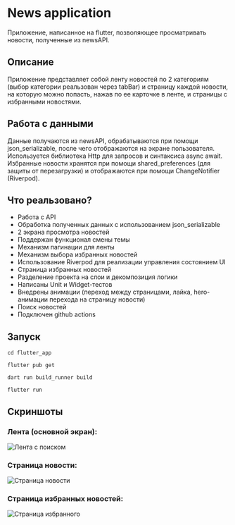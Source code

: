 # News application

Приложение, написанное на flutter, позволяющее просматривать новости, полученные из newsAPI.

## Описание

Приложение представляет собой ленту новостей по 2 категориям (выбор категории реальзован через tabBar) и страницу каждой новости, на которую можно попасть, нажав по ее карточке в ленте, и страницы с избранными новостями.

## Работа с данными

Данные получаются из newsAPI, обрабатываются при помощи json_serializable, после чего отображаются на экране пользователя. Используется библиотека Http для запросов и синтаксиса async await.
Избранные новости хранятся при помощи shared_preferences (для защиты от перезагрузки) и отображаются при помощи ChangeNotifier (Riverpod).


## Что реальзовано?

- Работа с API
- Обработка полученных данных с использованием json_serializable
- 2 экрана просмотра новостей
- Поддержан функционал смены темы
- Механизм пагинации для ленты
- Механизм выбора избранных новостей
- Использование Riverpod для реализации управления состоянием UI
- Страница избранных новостей
- Разделение проекта на слои и декомпозиция логики
- Написаны Unit и Widget-тестов
- Внедрены анимации (переход между страницами, лайка, hero-анимации перехода на страницу новости)
- Поиск новостей
- Подключен github actions

## Запуск

```terminal
cd flutter_app
```

```terminal
flutter pub get
```

```terminal
dart run build_runner build 
```

```terminal
flutter run
```

## Скриншоты

### Лента (основной экран):

![Лента с поиском](https://github.com/ArsPro13/flutter-hw-1/blob/main/screenshots/main.png)

### Страница новости:

![Страница новости](https://github.com/ArsPro13/flutter-hw-1/blob/main/screenshots/article.png)

### Страница избранных новостей:

![Страница избранного](https://github.com/ArsPro13/flutter-hw-1/blob/main/screenshots/liked.png)


